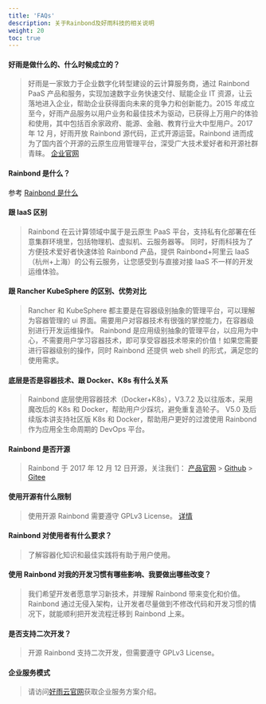 ```yaml
---
title: 'FAQs'
description: 关于Rainbond及好雨科技的相关说明
weight: 20
toc: true
---
```


#### 好雨是做什么的、什么时候成立的？

> 好雨是一家致力于企业数字化转型建设的云计算服务商，通过 Rainbond PaaS 产品和服务，实现加速数字业务快速交付、赋能企业 IT 资源，让云落地进入企业，帮助企业获得面向未来的竞争力和创新能力。2015 年成立至今，好雨产品服务以用户业务和最佳技术为驱动，已获得上万用户的体验和使用，其中包括百余家政府、能源、金融、教育行业大中型用户。2017 年 12 月，好雨开放 Rainbond 源代码，正式开源运营。Rainbond 进而成为了国内首个开源的云原生应用管理平台，深受广大技术爱好者和开源社群青睐。 [企业官网](https://www.goodrain.com)

#### Rainbond 是什么？

参考 [Rainbond 是什么](../../quick_start/rainbond_overview/)

#### 跟 IaaS 区别

> Rainbond 在云计算领域中属于是云原生 PaaS 平台，支持私有化部署在任意集群环境里，包括物理机、虚拟机、云服务器等。 同时，好雨科技为了方便技术爱好者快速体验 Rainbond 产品，提供 Rainbond+阿里云 IaaS（杭州+上海）的公有云服务，让您感受到与直接对接 IaaS 不一样的开发运维体验。

#### 跟 Rancher KubeSphere 的区别、优势对比

> Rancher 和 KubeSphere 都主要是在容器级别抽象的管理平台，可以理解为容器管理的 ui 界面。需要用户对容器技术有很强的掌控能力，在容器级别进行开发运维操作。
> Rainbond 是应用级别抽象的管理平台，以应用为中心，不需要用户学习容器技术，即可享受容器技术带来的价值！如果您需要进行容器级别的操作，同时 Rainbond 还提供 web shell 的形式，满足您的使用需求。

#### 底层是否是容器技术、跟 Docker、K8s 有什么关系

> Rainbond 底层使用容器技术（Docker+K8s），V3.7.2 及以往版本，采用魔改后的 K8s 和 Docker，帮助用户少踩坑，避免重复造轮子。 V5.0 及后续版本讲支持社区版 K8s 和 Docker，帮助用户更好的过渡使用 Rainbond 作为应用全生命周期的 DevOps 平台。

#### Rainbond 是否开源

> Rainbond 于 2017 年 12 月 12 日开源，关注我们：
> [产品官网](https://www.rainbond.com) > [Github](https://github.com/goodrain/rainbond) > [Gitee](https://gitee.com/rainbond/Rainbond)

#### 使用开源有什么限制

> 使用开源 Rainbond 需要遵守 GPLv3 License。 [详情](https://github.com/goodrain/rainbond/blob/master/Licensing.md)

#### Rainbond 对使用者有什么要求？

> 了解容器化知识和最佳实践将有助于用户使用。

#### 使用 Rainbond 对我的开发习惯有哪些影响、我要做出哪些改变？

> 我们希望开发者愿意学习新技术，并理解 Rainbond 带来变化和价值。Rainbond 通过无侵入架构，让开发者尽量做到不修改代码和开发习惯的情况下，就能顺利把开发流程迁移到 Rainbond 上来。

#### 是否支持二次开发？

> 开源 Rainbond 支持二次开发，但需要遵守 GPLv3 License。

#### 企业服务模式

> 请访问[好雨云官网](https://www.goodrain.com)获取企业服务方案介绍。
